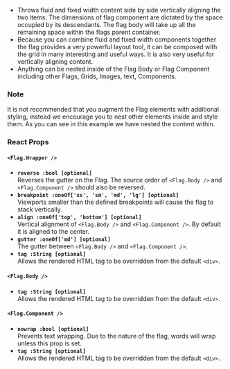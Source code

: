 * Throws fluid and fixed width content side by side vertically aligning the two items. The dimensions of flag component
are dictated by the space occupied by its descendants.
The flag body will take up all the remaining space within the flags parent container.
* Because you can combine fluid and fixed width components together the flag provides a very powerful layout tool, it
can be composed with the grid in many interesting and useful ways.  It is also very useful for vertically aligning content.
* Anything can be nested inside of the Flag Body or Flag Component including other Flags, Grids, Images, text, Components.

### Note

It is not recommended that you augment the Flag elements with additional styling, instead we encourage you to nest other
elements inside and style them. As you can see in this example we have nested the content within.

### React Props

#### `<Flag.Wrapper />`
* **`reverse :bool [optional]`**  
Reverses the gutter on the Flag.  The source order of `<Flag.Body />` and `<Flag.Component />` should also be reversed.
* **`breakpoint :oneOf['xs', 'sm', 'md', 'lg'] [optional]`**  
Viewports smaller than the defined breakpoints will cause the flag to stack vertically.
* **`align :oneOf['top', 'bottom'] [optional]`**  
Vertical alignment  of `<Flag.Body />` and `<Flag.Component />`.  By default it is aligned to the center.
* **`gutter :oneOf['md'] [optional]`**  
The gutter between `<Flag.Body />` and `<Flag.Component />`.
* **`tag :String [optional]`**  
Allows the rendered HTML tag to be overridden from the default `<div>`.

#### `<Flag.Body />`
* **`tag :String [optional]`**  
Allows the rendered HTML tag to be overridden from the default `<div>`.

#### `<Flag.Component />`
* **`nowrap :bool [optional]`**  
Prevents text wrapping. Due to the nature of the flag, words will wrap unless this prop is set.
* **`tag :String [optional]`**  
Allows the rendered HTML tag to be overridden from the default `<div>`.

